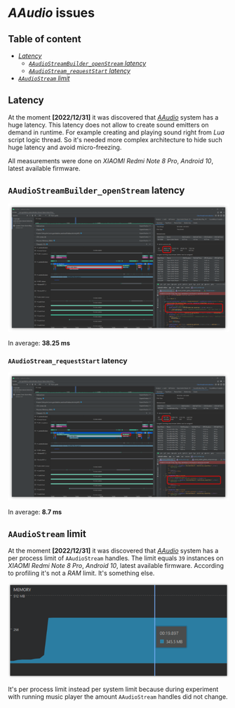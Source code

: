 # _AAudio_ issues

## Table of content

- [_Latency_](#latency)
  - [_`AAudioStreamBuilder_openStream` latency_](#aaudiostreambuilder-open-stream-latency)
  - [_`AAudioStream_requestStart` latency_](#aaudiostream-request-start-latency)
- [_`AAudioStream` limit_](#aaudiostream-limit)

## <a id="latency">Latency</a>

At the moment **[2022/12/31]** it was discovered that [_AAudio_](https://developer.android.com/ndk/guides/audio/aaudio/aaudio) system has a huge latency. This latency does not allow to create sound emitters on demand in runtime. For example creating and playing sound right from _Lua_ script logic thread. So it's needed more complex architecture to hide such huge latency and avoid micro-freezing.

All measurements were done on _XIAOMI Redmi Note 8 Pro_, _Android 10_, latest available firmware.

## <a id="aaudiostreambuilder-open-stream-latency">`AAudioStreamBuilder_openStream` latency</a>

<img src="./images/aadio-open-trace.png"/>

In average: **38.25 ms**

### <a id="aaudiostream-request-start-latency">`AAudioStream_requestStart` latency</a>

<img src="./images/aadio-play-trace.png"/>

In average: **8.7 ms**

## <a id="aaudiostream-limit">`AAudioStream` limit</a>

At the moment **[2022/12/31]** it was discovered that [_AAudio_](https://developer.android.com/ndk/guides/audio/aaudio/aaudio) system has a per process limit of `AAudioStream` handles. The limit equals `39` instances on _XIAOMI Redmi Note 8 Pro_, _Android 10_, latest available firmware. According to profiling it's not a _RAM_ limit. It's something else.

<img src="./images/aadio-stream-limit-not-ram.png"/>

It's per process limit instead per system limit because during experiment with running music player the amount `AAudioStream` handles did not change.
